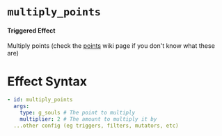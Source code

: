 # `multiply_points`
#### Triggered Effect

Multiply points (check the [points](https://plugins.auxilor.io/effects/points) wiki page if you don't know what these are)

# Effect Syntax
```yaml
- id: multiply_points
  args:
    type: g_souls # The point to multiply
    multiplier: 2 # The amount to multiply it by
  ...other config (eg triggers, filters, mutators, etc)
```